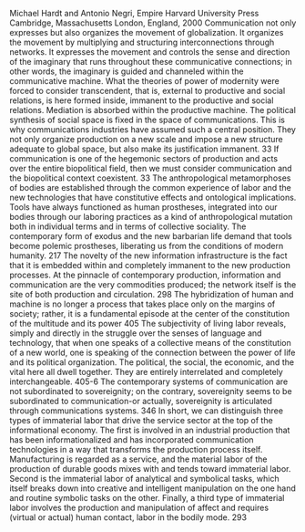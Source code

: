 ﻿Michael Hardt and Antonio Negri, Empire Harvard University Press Cambridge, Massachusetts London, England, 2000
Communication not only expresses but also organizes the movement of globalization. It organizes the movement by multiplying and structuring interconnections through networks. It expresses the movement and controls the sense and direction of the imaginary that runs throughout these communicative connections; in other words, the imaginary is guided and channeled within the communicative machine. What the theories of power of modernity were forced to consider transcendent, that is, external to productive and social relations, is here formed inside, immanent to the productive and social relations. Mediation is absorbed within the productive machine. The political synthesis of social space is fixed in the space of communications. This is why communications industries have assumed such a central position. They not only organize production on a new scale and impose a new structure adequate to global space, but also make its justification immanent. 33
If communication is one of the hegemonic sectors of production and acts over the entire biopolitical field, then we must consider communication and the biopolitical context coexistent. 33
The anthropological metamorphoses of bodies are established through the common experience of labor and the new technologies that have constitutive effects and ontological implications. Tools have always functioned as human prostheses, integrated into our bodies through our laboring practices as a kind of anthropological mutation both in individual terms and in terms of collective sociality. The contemporary form of exodus and the new barbarian life demand that tools become polemic prostheses, liberating us from the conditions of modern humanity. 217
The novelty of the new information infrastructure is the fact that it is embedded within and completely immanent to the new production processes. At the pinnacle of contemporary production, information and communication are the very commodities produced; the network itself is the site of both production and circulation. 298
The hybridization of human and machine is no longer a process that takes place only on the margins of society; rather, it is a fundamental episode at the center of the constitution of the multitude and its power 405
The subjectivity of living labor reveals, simply and directly in the struggle over the senses of language and technology, that when one speaks of a collective means of the constitution of a new world, one is speaking of the connection between the power of life and its political organization. The political, the social, the economic, and the vital here all dwell together. They are entirely interrelated and completely interchangeable. 405-6
The contemporary systems of communication are not subordinated to sovereignity; on the contrary, sovereignity seems to be subordinated to communication-or actually, sovereignity is articulated through communications systems. 346
In short, we can distinguish three types of immaterial labor that drive the service sector at the top of the informational economy. The first is involved in an industrial production that has been informationalized and has incorporated communication technologies in a way that transforms the production process itself. Manufacturing is regarded as a service, and the material labor of the production of durable goods mixes with and tends toward immaterial labor. Second is the immaterial labor of analytical and symbolical tasks, which itself breaks down into creative and intelligent manipulation on the one hand and routine symbolic tasks on the other. Finally, a third type of immaterial labor involves the production and manipulation of affect and requires (virtual or actual) human contact, labor in the bodily mode. 293

